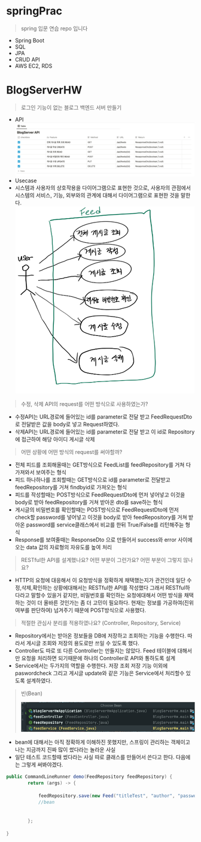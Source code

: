 # springPrac
> spring 입문 연습 repo 입니다
* Spring Boot
* SQL
* JPA
* CRUD API
* AWS EC2, RDS


# BlogServerHW
> 로그인 기능이 없는 블로그 백엔드 서버 만들기
* API
![API](./images/blogApi.png)
* Usecase 
* 시스템과 사용자의 상호작용을 다이어그램으로 표현한 것으로, 사용자의 관점에서 시스템의 서비스, 기능, 외부와의 관계에 대해서 다이어그램으로 표현한 것을 말한다.
	<img src = './images/BlogUsecase.jpg' width = '500px' height = '500px' />
															
> 수정, 삭제 API의 request를 어떤 방식으로 사용하였는가?
* 수정API는 URL경로에 들어있는 id를 parameter로 전달 받고 FeedRequestDto로 전달받은 값을 body로 넣고 Request하였다.
* 삭제API는 URL경로에 들어있는 id를 parameter로 전달 받고 이 id로 Repository에 접근하여 해당 아이디 게시글 삭제
> 어떤 상황에 어떤 방식의 request를 써야할까?
* 전체 피드를 조회해올때는 GET방식으로 FeedList를 feedRepository를 거쳐 다 가져와서 보여주는 형식
* 피드 하나하나를 조회할때는 GET방식으로 id를 parameter로 전달받고 feedRepository를 거쳐 findbyid로 가져오는 형식
* 피드를 작성할때는 POST방식으로 FeedRequestDto에 먼저 넣어넣고 이것을 body로 받아 feedRepository를 거쳐 받아온 dto를 save하는 형식
* 게시글의 비밀번호를 확인할때는 POST방식으로 FeedRequestDto에 먼저 check할 password를 넣어넣고 이것을 body로 받아 feedRepository를 거쳐 받아온 password를 service클래스에서 비교를 한뒤 True/False를 리턴해주늗 형식
* Response를 보여줄때는 ResponseDto <T>으로 만들어서 success와 error 사이에 오는 data 값의 자료형의 자유도를 높여 처리 
> RESTful한 API를 설계했나요? 어떤 부분이 그런가요? 어떤 부분이 그렇지 않나요?
* HTTP의 요청에 대응해서 이 요청방식을 정확하게 채택했는지가 관건인데 일단 수정,삭제,확인하는 상황에대해서는 RESTful한 API를 작성했다 그래서 RESTful하다라고 말할수 있을거 같지만,
비밀번호를 확인하는 요청에대해서 어떤 방식을 채택하는 것이 더 올바른 것인가는 좀 더 고민이 필요하다. 현재는 정보를 가공하여(진위여부를 판단하여) 넘겨주기 때문에 POST방식으로 사용했다.

> 적절한 관심사 분리를 적용하였나요? (Controller, Repository, Service)
* Repository에서는 받아온 정보들을 DB에 저장하고 조회하는 기능을 수행한다. 따라서 게시글 조회와 저장의 용도로만 쓰일 수 있도록 했다.
* Controller도 따로 또 다른 Controller는 만들지는 않았다. Feed 테이블에 대해서만 요청을 처리하면 되기때문에 하나의 Controller로 API와 통하도록 설계
* Service에서는 두가지의 역할을 수행한다. 저장 조회 저장 기능 이외에 paswordcheck 그리고 게시글 update와 같은 기능은 Service에서 처리할수 있도록 설계하였다.
> 빈(Bean)
>
> <img src = './images/bean.png'>
* bean에 대해서는 아직 정확하게 이해하진 못했지만, 스프링이 관리하는 객체이고 나는 지금까지 진짜 많이 썼다라는 놀라운 사실
* 일단 테스트 코드할때 썼다라는 사실 따로 클래스를 만들어서 쓴다고 한다. 다음에는 그렇게 써봐야겠다.
```java
public CommandLineRunner demo(FeedRepository feedRepository) {
        return (args) -> {
    
            feedRepository.save(new Feed("titleTest", "author", "password", "commentTEST"));
            //bean

            
        };

}
```
